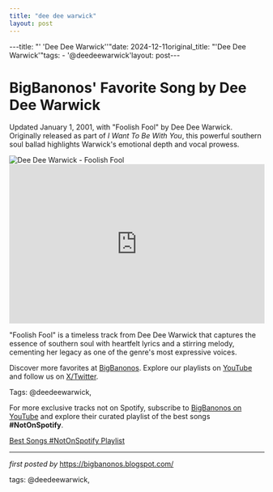 ```yaml
---
title: "dee dee warwick"
layout: post
---
```

---title: "' 'Dee Dee Warwick''"date: 2024-12-11original_title: "'Dee Dee Warwick'"tags:  - '@deedeewarwick'layout: post---<!-- Post Title --><h1 >BigBanonos' Favorite Song by Dee Dee Warwick</h1> <!-- Introductory Text --><p >Updated January 1, 2001, with "Foolish Fool" by Dee Dee Warwick. Originally released as part of *I Want To Be With You*, this powerful southern soul ballad highlights Warwick's emotional depth and vocal prowess.</p> <!-- Featured Image --><div > <img src="https://upload.wikimedia.org/wikipedia/en/4/42/Dee_Dee_Warwick.jpg" alt="Dee Dee Warwick - Foolish Fool" /></div> <!-- YouTube Video Embed --><div > <iframe width="100%" height="315" src="https://www.youtube.com/embed/xja7NffwPUQ" title="DEE DEE WARWICK - FOOLISH FOOL (RARE CLIP 1969)" frameborder="0" allow="accelerometer; autoplay; clipboard-write; encrypted-media; gyroscope; picture-in-picture; web-share" referrerpolicy="strict-origin-when-cross-origin" allowfullscreen></iframe></div> <!-- Song Information --><div > <p>"Foolish Fool" is a timeless track from Dee Dee Warwick that captures the essence of southern soul with heartfelt lyrics and a stirring melody, cementing her legacy as one of the genre's most expressive voices.</p></div> <!-- Footer Links --><div > <p>Discover more favorites at <a href="https://bigbanonos.blogspot.com/" target="_blank">BigBanonos</a>. Explore our playlists on <a href="https://www.youtube.com/@BigBanonos" target="_blank">YouTube</a> and follow us on <a href="https://x.com/bigbanonos" target="_blank">X/Twitter</a>.</p></div> <!-- Tags --><p >Tags: @deedeewarwick,</p><!--Subscribe and Playlist Links--><div>    <p>For more exclusive tracks not on Spotify, subscribe to <a href="https://www.youtube.com/@BigBanonos" target="_blank">BigBanonos on YouTube</a> and explore their curated playlist of the best songs <strong>#NotOnSpotify</strong>.</p>    <p><a href="https://www.youtube.com/playlist?list=PLtuNtuTatqI0kFahUCbtbfenC_ET5O_tr" target="_blank">Best Songs #NotOnSpotify Playlist<br /></a></p></div><hr /><p><em>first posted by</em> <a href="https://bigbanonos.blogspot.com/" rel="noopener" target="_new">https://bigbanonos.blogspot.com/</a></p><p>tags: @deedeewarwick,</p>